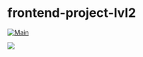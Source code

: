 # frontend-project-lvl2

[![Main](https://github.com/maletinchess/frontend-project-lvl2/workflows/Main/badge.svg)](https://github.com/maletinchess/frontend-project-lvl2/actions)

<a href="https://asciinema.org/a/KJwLc2NUvknj24ctacUyfPOM1?speed=4" target="_blank"><img src="https://asciinema.org/a/KJwLc2NUvknj24ctacUyfPOM1.svg" /></a>
